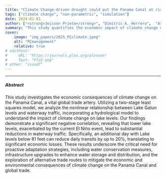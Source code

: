 ```yaml
---
title: "Climate Change-driven drought could put the Panama Canal at risk" 
tags: ["climate change", "non-parametric", "simulation"]
date: 2024-01-01
author: ["<strong>Jeisson Prieto</strong>", "Dimitris A. Herrera",  "Ariel Ortiz-Bobea", "Ronal Kalafsky"]
summary: "This study quantifies the economic impact of climate change on Panama Canal traffic using a two-stage least squares model. Lower Gatun Lake levels—driven by ENSO—significantly reduce daily vessel transits. Results highlight the need for adaptation strategies, including water conservation, infrastructure upgrades, and alternative trade routes to safeguard global commerce." 
cover:
    image: "img_papers/2025_PCclimate.jpeg"
    alt: "PCmanagement"
    relative: true
# editPost:
#     URL: "https://journals.plos.org/plosone"
#     Text: "PloS one"
# other: "sssadf"
---
```


<!-- 
---

##### Related material

+ Slides
+ [Slides](/) 
+ [Code and data](https://github.com/japrietov/INFEKTA) -->

---

##### Abstract

This study investigates the economic consequences of climate change on the Panama Canal, a vital global trade artery. Utilizing a two-stage least squares model, we analyze the nonlinear relationship between Lake Gatun levels and waterway traffic, incorporating a hydrological model to understand the impact of climate change on lake levels. Our findings demonstrate a significant negative correlation, revealing that lower lake levels, exacerbated by the current El Niño event, lead to substantial reductions in waterway traffic. Specifically, an additional day with Lake levels below 81 feet can reduce daily transits by up to 20\%, translating to significant economic losses. These results underscore the critical need for proactive adaptation strategies, including water conservation measures, infrastructure upgrades to enhance water storage and distribution, and the exploration of alternative trade routes to mitigate the economic and environmental consequences of climate change on the Panama Canal and global trade.

<!-- ---

##### Figure 6: Some Uses For Olive Oil

![](paper1.png) -->

<!-- ---

##### Citation

Jonatan Gomez, **Jeisson Prieto**, Elizabeth Leon, and Arles Rodríguez. "INFEKTA—An agent-based model for transmission of infectious diseases: The COVID-19 case in Bogotá, Colombia." PloS one 16, no. 2 (2021): e0245787..

```BibTeX
@article{gomez2021infekta,
  title={INFEKTA—An agent-based model for transmission of infectious diseases: The COVID-19 case in Bogot{\'a}, Colombia},
  author={Gomez, Jonatan and Prieto, Jeisson and Leon, Elizabeth and Rodr{\'\i}guez, Arles},
  journal={PloS one},
  volume={16},
  number={2},
  pages={e0245787},
  year={2021},
  publisher={Public Library of Science San Francisco, CA USA}
}
```

--- -->

<!-- ##### Related material

+ [Presentation slides](presentation1.pdf)
+ [Summary of the paper](https://www.penguinrandomhouse.com/books/110403/unusual-uses-for-olive-oil-by-alexander-mccall-smith/) -->
